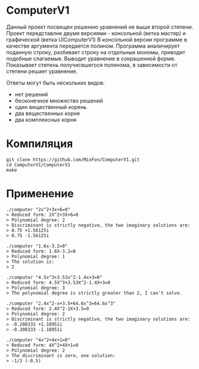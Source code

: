 # ComputerV1
Данный проект посвещен решению уравнений не выше второй степени.
Проект передставлне двумя версиями - консольной (ветка мастер) и графической (ветка UIComputerV1)
В консольной версии программе в качестве аргумента передается полином. Программа аналичирует поданную строку, разбивает строку на отдельные мономы, приводит подобные слагаемые. Выводит уравнение в сокрашенной форме. Показывает степень получисвшегося полинома, в зависимости от степени решает уравнение.

Ответы могут быть нескольких видов:
* нет решений
* бесконечное множество решений
* один вещественный корень
* два вещественных корня
* два комплексных корня

# Компиляция
    git clone https://github.com/MixFon/ComputerV1.git
    cd ComputerV1/ComputerV1
    make

# Применение
    ./computer "2x^2+3x+6=0"
    > Reduced form: 2X^2+3X+6=0
    > Polynomial degree: 2
    > Discriminant is strictly negative, the two imaginary solutions are:
    > 0.75 +1.56125i
    > 0.75 -1.56125i
    
    ./computer "1.6x-3.2=0"
    > Reduced form: 1.6X-3.2=0
    > Polynomial degree: 1
    > The solution is:
    > 2
    
    ./computer "4.5x^3+3.53x^2-1.4x+3=0"
    > Reduced form: 4.5X^3+3.53X^2-1.4X+3=0
    > Polynomial degree: 3
    > The polynomial degree is strictly greater than 2, I can't solve.
    
    ./computer "2.4x^2-x+3.5+64.6x^3=64.6x^3"
    > Reduced form: 2.4X^2-1X+3.5=0
    > Polynomial degree: 2
    > Discriminant is strictly negative, the two imaginary solutions are:
    > -0.208333 +1.18951i
    > -0.208333 -1.18951i
    
    ./computer "4x^2+4x+1=0"
    > Reduced form: 4X^2+4X+1=0
    > Polynomial degree: 2
    > The discriminant is zero, one solution:
    > -1/2 (-0.5)
